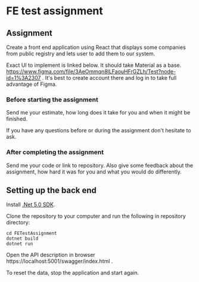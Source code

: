 # FE test assignment

## Assignment

Create a front end application using React that displays some companies from public registry and lets user to add them
to our system.

Exact UI to implement is linked below. It should take Material as a base.
https://www.figma.com/file/3AeOmmqn8lLFaouHFrGZLh/Test?node-id=1%3A2307 .
It's best to create account there and log in to take full advantage of Figma.

### Before starting the assignment

Send me your estimate, how long does it take for you and when it might be finished.

If you have any questions before or during the assignment don't hesitate to ask.

### After completing the assignment

Send me your code or link to repository. Also give some feedback about the assignment, how hard it was for you and what
you would do differently.

## Setting up the back end

Install [.Net 5.0 SDK](https://dotnet.microsoft.com/download).

Clone the repository to your computer and run the following in repository directory:

    cd FETestAssignment
    dotnet build
    dotnet run

Open the API description in browser https://localhost:5001/swagger/index.html .

To reset the data, stop the application and start again.
